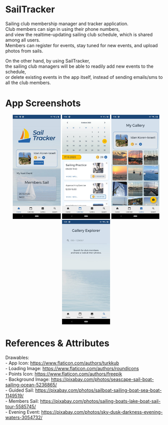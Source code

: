 # SailTracker
Sailing club membership manager and tracker application.  
Club members can sign in using their phone numbers,  
and view the realtime-updating sailing club schedule, which is shared among all users.  
Members can register for events, stay tuned for new events, and upload photos from sails.  
  
On the other hand, by using SailTracker,  
the sailing club managers will be able to readily add new events to the schedule,  
or delete existing events in the app itself, instead of sending emails/sms to all the club members.  


# App Screenshots
<p float="left" align="middle" padding="5">
  <img src="/screenshots/home.jpg?raw=true" width="150" />
  <img src="/screenshots/calendar.jpg?raw=true" width="150" /> 
  <img src="/screenshots/gallery.jpg?raw=true" width="150" />
  <img src="/screenshots/explore.jpg?raw=true" width="150" />
</p>


# References & Attributes
Drawables:   
	- App Icon: https://www.flaticon.com/authors/turkkub  
	- Loading Image: https://www.flaticon.com/authors/roundicons  
	- Points Icon: https://www.flaticon.com/authors/freepik  
	- Background Image: https://pixabay.com/photos/seascape-sail-boat-sailing-ocean-5236865/  
	- Guided Sail: https://pixabay.com/photos/sailboat-sailing-boat-sea-boat-1149519/  
	- Members Sail: https://pixabay.com/photos/sailing-boats-lake-boat-sail-tour-5585745/  
	- Evening Event: https://pixabay.com/photos/sky-dusk-darkness-evening-waters-3054732/  
	
